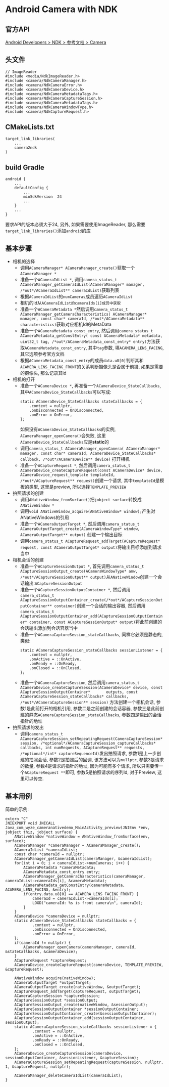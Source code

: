 # Android Camera with NDK

## 官方API
[Android Developers > NDK > 参考文档 > Camera](https://developer.android.com/ndk/reference/group/camera)

## 头文件
```
// ImageReader
#include <media/NdkImageReader.h>
#include <camera/NdkCameraManager.h>
#include <camera/NdkCameraError.h>
#include <camera/NdkCameraDevice.h>
#include <camera/NdkCameraMetadataTags.h>
#include <camera/NdkCameraCaptureSession.h>
#include <camera/NdkCameraMetadataTags.h>
#include <camera/NdkCameraWindowType.h>
#include <camera/NdkCaptureRequest.h>
```

## CMakeLists.txt
```
target_link_libraries(
    ...
    camera2ndk
)
```

## build Gradle
```
android {
    ...
    defaultConfig {
        ...
        minSdkVersion  24
        ...
    }
    ...
}
```
要求API的版本必须大于24, 另外, 如果需要使用ImageReader, 那么需要`target_link_libraries()`添加`android`的库

## 基本步骤
* 相机的选择
  * 调用`ACameraManager* ACameraManager_create()`获取一个`ACameraManager *`
  * 准备一个`ACameraIdList *`, 调用`camera_status_t ACameraManager_getCameraIdList(ACameraManager* manager,
          /*out*/ACameraIdList** cameraIdList)`获取列表
  * 根据`ACameraIdList`的`numCameras`成员遍历`ACameraIdList`
  * 相机的id从`ACameraIdList的cameraIds[i]成员中获取`
  * 准备一个`ACameraMetadata *`然后调用`camera_status_t ACameraManager_getCameraCharacteristics(
          ACameraManager* manager, const char* cameraId,
          /*out*/ACameraMetadata** characteristics)`获取对应相机Id的MetaData
  * 准备一个`ACameraMetadata_const_entry`, 然后调用`camera_status_t ACameraMetadata_getConstEntry( const ACameraMetadata* metadata, uint32_t tag, /*out*/ACameraMetadata_const_entry* entry)`方法获取`ACameraMetadata_const_entry`, 其中`tag`参数, 填`ACAMERA_LENS_FACING`, 其它选项参考官方文档
  * 根据`ACameraMetadata_const_entry`的成员`data.u8[0]`判断其和`ACAMERA_LENS_FACING_FRONT`的关系判断摄像头是否属于前摄, 如果是需要的摄像头, 那么记录其id
* 相机的打开
  * 准备一个`ACameraDevice *`, 再准备一个`ACameraDevice_StateCallbacks`, 其中`ACameraDevice_StateCallbacks`可以写成:
      ```
      static ACameraDevice_StateCallbacks stateCallbacks = {
          .context = nullptr,
          .onDisconnected = OnDisconnected,
          .onError = OnError,
      };
      ```
      如果没有`ACameraDevice_StateCallbacks`的实例, `ACameraManager_openCamera()`会失败, 这里`ACameraDevice_StateCallbacks`应是**static**的
  * 调用`camera_status_t ACameraManager_openCamera( ACameraManager* manager, const char* cameraId, ACameraDevice_StateCallbacks* callback, /*out*/ACameraDevice** device)` 打开相机
  * 准备一个`ACaptureRequest *`, 然后调用`camera_status_t ACameraDevice_createCaptureRequest(const ACameraDevice* device, ACameraDevice_request_template templateId, /*out*/ACaptureRequest** request)`创建一个请求, 其中`templateId`是模板的类型, 这里是preview, 所以选择`TEMPLATE_PREVIEW`
* 拍照请求的创建
  * 调用`ANativeWindow_fromSurface()`把`jobject surface`转换成`ANativeWindow *`
  * 调用`void ANativeWindow_acquire(ANativeWindow* window);`产生对ANativeWindows的引用
  * 准备一个`ACameraOutputTarget *`, 然后调用`camera_status_t ACameraOutputTarget_create(ACameraWindowType* window, ACameraOutputTarget** output)` 创建一个输出目标
  * 调用`camera_status_t ACaptureRequest_addTarget(ACaptureRequest* request, const ACameraOutputTarget* output)`将输出目标添加到请求当中
* 相机会话的创建
  * 准备一个`ACaptureSessionOutput *`, 首先调用`camera_status_t ACaptureSessionOutput_create(ACameraWindowType* anw, /*out*/ACaptureSessionOutput** output)`从`ANativeWindow`创建一个会话输出:`ACaptureSessionOutput`
  * 准备一个`ACaptureSessionOutputContainer *`, 然后调用`camera_status_t ACaptureSessionOutputContainer_create(/*out*/ACaptureSessionOutputContainer** container)`创建一个会话的输出容器, 然后调用`camera_status_t ACaptureSessionOutputContainer_add(ACaptureSessionOutputContainer* container, const ACaptureSessionOutput* output)`将此前创建的会话输出添加到会话容器当中
  * 准备一个`ACameraCaptureSession_stateCallbacks`, 同样它必须是静态的, 类似: 
    ```
    static ACameraCaptureSession_stateCallbacks sessionListener = {
        .context = nullptr,
        .onActive = ::OnActive,
        .onReady = ::OnReady,
        .onClosed = ::OnClosed,
    };
    ```
  * 准备一个`ACameraCaptureSession`, 然后调用`camera_status_t ACameraDevice_createCaptureSession(ACameraDevice* device, const ACaptureSessionOutputContainer*       outputs, const ACameraCaptureSession_stateCallbacks* callbacks, /*out*/ACameraCaptureSession** session)` 方法创建一个相机会话, 参数1是此前打开的相机引用, 参数二是之前创建的会话容器, 参数三是此前创建的静态`ACameraCaptureSession_stateCallbacks`, 参数四是输出的会话指针的地址
* 拍照请求的发出
  * 调用`camera_status_t ACameraCaptureSession_setRepeatingRequest(CameraCaptureSession* session, /*optional*/ACameraCaptureSession_captureCallbacks* callbacks, int numRequests, ACaptureRequest** requests, /*optional*/int* captureSequenceId)`发出拍照请求, 参数1是上一步创建的拍照会话, 参数2是拍照后的回调, 该方法可以为`nullptr`, 参数3是请求的数量, 参数4是请求的指针的地址, 因为可能有多个请求, 所以只需要传一个`ACaptureRequest **`即可, 参数5是拍照请求的序列Id, 对于Preview, 这里可以传空.

## 基本用例
简单的示例:
```
extern "C"
JNIEXPORT void JNICALL
Java_com_wyze_cameranativedemo_MainActivity_preview(JNIEnv *env, jobject thiz, jobject surface) {
    ANativeWindow *nativeWindow = ANativeWindow_fromSurface(env, surface);
    ACameraManager *cameraManager = ACameraManager_create();
    ACameraIdList *cameraIdList;
    const char *cameraId = nullptr;
    ACameraManager_getCameraIdList(cameraManager, &cameraIdList);
    for(int i = 0; i < cameraIdList->numCameras; i++) {
        ACameraMetadata *cameraMetadata;
        ACameraMetadata_const_entry entry;
        ACameraManager_getCameraCharacteristics(cameraManager, cameraIdList->cameraIds[i], &cameraMetadata);
        ACameraMetadata_getConstEntry(cameraMetadata, ACAMERA_LENS_FACING, &entry);
        if(entry.data.u8[0] == ACAMERA_LENS_FACING_FRONT) {
            cameraId = cameraIdList->cameraIds[i];
            LOGD("cameraId: %s is front camera\n", cameraId);
        }
    }
    ACameraDevice *cameraDevice = nullptr;
    static ACameraDevice_StateCallbacks stateCallbacks = {
            .context = nullptr,
            .onDisconnected = OnDisconnected,
            .onError = OnError,
    };
    if(cameraId != nullptr) {
        ACameraManager_openCamera(cameraManager, cameraId, &stateCallbacks, &cameraDevice);
    }
    ACaptureRequest *captureRequest;
    ACameraDevice_createCaptureRequest(cameraDevice, TEMPLATE_PREVIEW, &captureRequest);

    ANativeWindow_acquire(nativeWindow);
    ACameraOutputTarget *outputTarget;
    ACameraOutputTarget_create(nativeWindow, &outputTarget);
    ACaptureRequest_addTarget(captureRequest, outputTarget);
    ACameraCaptureSession *captureSession;
    ACaptureSessionOutput *sessionOutput;
    ACaptureSessionOutput_create(nativeWindow, &sessionOutput);
    ACaptureSessionOutputContainer *sessionOutputContainer;
    ACaptureSessionOutputContainer_create(&sessionOutputContainer);
    ACaptureSessionOutputContainer_add(sessionOutputContainer, sessionOutput);
    static ACameraCaptureSession_stateCallbacks sessionListener = {
            .context = nullptr,
            .onActive = ::OnActive,
            .onReady = ::OnReady,
            .onClosed = ::OnClosed,
    };
    ACameraDevice_createCaptureSession(cameraDevice, sessionOutputContainer, &sessionListener, &captureSession);
    ACameraCaptureSession_setRepeatingRequest(captureSession, nullptr, 1, &captureRequest, nullptr);

    ACameraManager_deleteCameraIdList(cameraIdList);
}
```